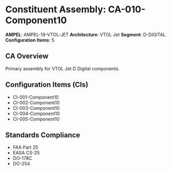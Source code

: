 # Constituent Assembly: CA-010-Component10

**AMPEL**: AMPEL-19-VTOL-JET
**Architecture**: VTOL Jet
**Segment**: D-DIGITAL
**Configuration Items**: 5

## CA Overview
Primary assembly for VTOL Jet D Digital components.

## Configuration Items (CIs)
- CI-001-Component10
- CI-002-Component10
- CI-003-Component10
- CI-004-Component10
- CI-005-Component10

## Standards Compliance
- FAA Part 25
- EASA CS-25
- DO-178C
- DO-254
